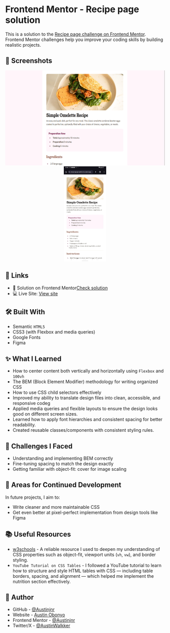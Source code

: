 # Frontend Mentor - Recipe page solution

This is a solution to the [Recipe page challenge on Frontend Mentor](https://www.frontendmentor.io/challenges/recipe-page-KiTsR8QQKm). Frontend Mentor challenges help you improve your coding skills by building realistic projects. 

## 📸 Screenshots

<p align="center">
  <img src="./assets/images/desktop-screenshot.png" alt="Desktop Screenshot" height="300px" style="margin-right: 10px;" />
  <img src="./assets/images/mobile-screenshot.png" alt="Mobile Screenshot" height="300px" />
</p>

## 🔗 Links

- 🧠 Solution on Frontend Mentor[Check solution](https://www.frontendmentor.io/solutions/recipe-main-page-layout-BqaoR-Y-oz)
- 💻 Live Site: [View site](https://recipe-page-weld-one.vercel.app/)

## 🛠️ Built With

- Semantic `HTML5`
- CSS3 (with Flexbox and media queries)
- Google Fonts
- Figma 

## ✨ What I Learned

- How to center content both vertically and horizontally using `Flexbox` and `100vh`
- The BEM (Block Element Modifier) methodology for writing organized CSS
- How to use CSS child selectors effectively
- Improved my ability to translate design files into clean, accessible, and responsive codeg
- Applied media queries and flexible layouts to ensure the design looks good on different screen sizes.
- Learned how to apply font hierarchies and consistent spacing for better readability.
- Created reusable classes/components with consistent styling rules.

## 🧠 Challenges I Faced

- Understanding and implementing BEM correctly
- Fine-tuning spacing to match the design exactly
- Getting familiar with object-fit: cover for image scaling

## 🚀 Areas for Continued Development

In future projects, I aim to:

- Write cleaner and more maintainable CSS
- Get even better at pixel-perfect implementation from design tools like Figma

## 📚 Useful Resources

- [w3schools](https://www.w3schools.com/cssref/index.php) - A reliable resource I used to deepen my understanding of CSS properties such as object-fit, viewport units (`vh`, `vw`), and border styling.
- `YouTube Tutorial on CSS Tables` - I followed a YouTube tutorial to learn how to structure and style HTML tables with CSS — including table borders, spacing, and alignment — which helped me implement the nutrition section effectively.

## 👤 Author

- GitHub - [@Austinjnr](https://github.com/Austinjnr)
- Website - [Austin Obonyo](https://austinobonyo.vercel.app/)
- Frontend Mentor - [@Austinjnr](https://www.frontendmentor.io/profile/Austinjnr)
- Twitter/X - [@AustinWalkker](https://x.com/AustinWalkker)
